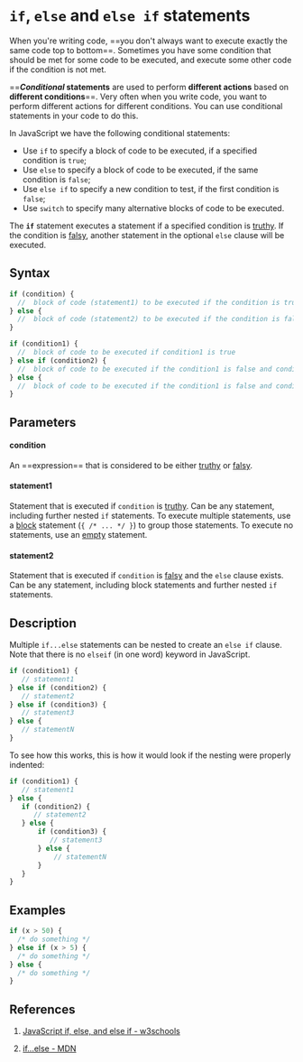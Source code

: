 # `if`, `else` and `else if` statements

When you're writing code, ==you don't always want to execute exactly the same code top to bottom==. Sometimes you have some condition that should be met for some code to be executed, and execute some other code if the condition is not met.

==**_Conditional_ statements** are used to perform **different actions** based on **different conditions**==. Very often when you write code, you want to perform different actions for different conditions. You can use conditional statements in your code to do this.

In JavaScript we have the following conditional statements:

- Use `if` to specify a block of code to be executed, if a specified condition is `true`;
- Use `else` to specify a block of code to be executed, if the same condition is `false`;
- Use `else if` to specify a new condition to test, if the first condition is `false`;
- Use `switch` to specify many alternative blocks of code to be executed.

The **`if`** statement executes a statement if a specified condition is [truthy](https://developer.mozilla.org/en-US/docs/Glossary/Truthy). If the condition is [falsy](https://developer.mozilla.org/en-US/docs/Glossary/Falsy), another statement in the optional `else` clause will be executed.

## Syntax

```js
if (condition) {
  //  block of code (statement1) to be executed if the condition is true
} else {
  //  block of code (statement2) to be executed if the condition is false
}

if (condition1) {
  //  block of code to be executed if condition1 is true
} else if (condition2) {
  //  block of code to be executed if the condition1 is false and condition2 is true
} else {
  //  block of code to be executed if the condition1 is false and condition2 is false
}
```

## Parameters

#### condition

An ==expression== that is considered to be either [truthy](https://developer.mozilla.org/en-US/docs/Glossary/Truthy) or [falsy](https://developer.mozilla.org/en-US/docs/Glossary/Falsy).

#### statement1

Statement that is executed if `condition` is [truthy](https://developer.mozilla.org/en-US/docs/Glossary/Truthy). Can be any statement, including further nested `if` statements. To execute multiple statements, use a [block](https://developer.mozilla.org/en-US/docs/Web/JavaScript/Reference/Statements/block) statement (`{ /* ... */ }`) to group those statements. To execute no statements, use an [empty](https://developer.mozilla.org/en-US/docs/Web/JavaScript/Reference/Statements/Empty) statement.

#### statement2

Statement that is executed if `condition` is [falsy](https://developer.mozilla.org/en-US/docs/Glossary/Falsy) and the `else` clause exists. Can be any statement, including block statements and further nested `if` statements.

## Description

Multiple `if...else` statements can be nested to create an `else if` clause. Note that there is no `elseif` (in one word) keyword in JavaScript.

```js
if (condition1) {
   // statement1
} else if (condition2) {
   // statement2 
} else if (condition3) {
   // statement3 
} else {
   // statementN 
}
```

To see how this works, this is how it would look if the nesting were properly indented:

```js
if (condition1) {
   // statement1 
} else {
   if (condition2) {
      // statement2 
   } else {
       if (condition3) {
          // statement3 
       } else {
           // statementN 
       }
   }
}  
```

## Examples

```js
if (x > 50) {
  /* do something */
} else if (x > 5) {
  /* do something */
} else {
  /* do something */
}
```



## References

1. [JavaScript if, else, and else if - w3schools](https://www.w3schools.com/js/js_if_else.asp)

2. [if...else - MDN](https://developer.mozilla.org/en-US/docs/Web/JavaScript/Reference/Statements/if...else)
